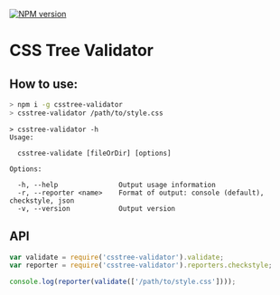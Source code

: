 [![NPM version](https://img.shields.io/npm/v/csstree-validator.svg)](https://www.npmjs.com/package/csstree-validator)

# CSS Tree Validator

## How to use:

```bash
> npm i -g csstree-validator
> csstree-validator /path/to/style.css
```

```
> csstree-validator -h
Usage:

  csstree-validate [fileOrDir] [options]

Options:

  -h, --help               Output usage information
  -r, --reporter <name>    Format of output: console (default), checkstyle, json
  -v, --version            Output version
```

## API

```js
var validate = require('csstree-validator').validate;
var reporter = require('csstree-validator').reporters.checkstyle;

console.log(reporter(validate(['/path/to/style.css'])));
```
